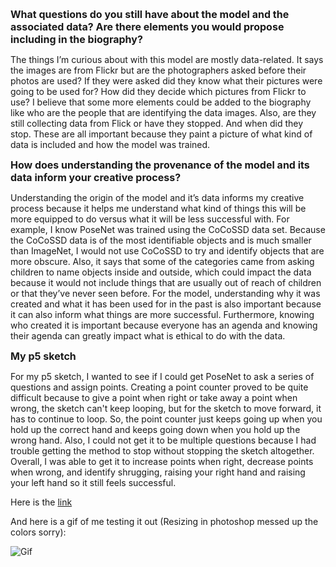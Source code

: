 <span style= "font-size:16px"> **What questions do you still have about the model and the associated data? Are there elements you would propose including in the biography?**</span>

The things I’m curious about with this model are mostly data-related. It says the images are from Flickr but are the photographers asked before their photos are used? 
If they were asked did they know what their pictures were going to be used for? How did they decide which pictures from Flickr to use? I believe that some more elements
could be added to the biography like who are the people that are identifying the data images. Also, are they still collecting data from Flick or have they stopped. 
And when did they stop. These are all important because they paint a picture of what kind of data is included and how the model was trained. 

<span style= "font-size:16px">**How does understanding the provenance of the model and its data inform your creative process?**</span>

Understanding the origin of the model and it’s data informs my creative process because it helps me understand what kind of things this will be more
equipped to do versus what it will be less successful with. For example, I know PoseNet was trained using the CoCoSSD data set. Because the CoCoSSD 
data is of the most identifiable objects and is much smaller than ImageNet, I would not use CoCoSSD to try and identify objects that are more obscure. 
Also, it says that some of the categories came from asking children to name objects inside and outside, which could impact the data because it would not 
include things that are usually out of reach of children or that they’ve never seen before. For the model, understanding why it was created and what it has 
been used for in the past is also important because it can also inform what things are more successful. Furthermore, knowing who created it is important 
because everyone has an agenda and knowing their agenda can greatly impact what is ethical to do with the data. 


<span style= "font-size:16px">**My p5 sketch**</span>

For my p5 sketch, I wanted to see if I could get PoseNet to ask a series of questions and assign points. Creating a point counter proved to 
be quite difficult because to give a point when right or take away a point when wrong, the sketch can't keep looping, but for the sketch to move 
forward, it has to continue to loop. So, the point counter just keeps going up when you hold up the correct hand and keeps going down when you 
hold up the wrong hand. Also, I could not get it to be multiple questions because I had trouble getting the method to stop without stopping the sketch altogether. 
Overall, I was able to get it to increase points when right, decrease points when wrong, and identify shrugging, raising your right hand and raising your left 
hand so it still feels successful.

Here is the [link](https://editor.p5js.org/aramakrishnan/sketches/t6o946RAd)

And here is a gif of me testing it out (Resizing in photoshop messed up the colors sorry): 


![Gif](https://user-images.githubusercontent.com/70911079/94497384-0c364380-01c5-11eb-9f41-a54a803a26a6.gif)
